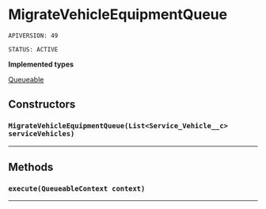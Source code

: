 # MigrateVehicleEquipmentQueue

`APIVERSION: 49`

`STATUS: ACTIVE`

**Implemented types**

[Queueable](Queueable)

## Constructors
### `MigrateVehicleEquipmentQueue(List<Service_Vehicle__c> serviceVehicles)`
---
## Methods
### `execute(QueueableContext context)`
---
